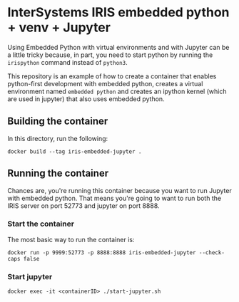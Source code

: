 # InterSystems IRIS embedded python + venv + Jupyter

Using Embedded Python with virtual environments and with Jupyter can be a little tricky because, in part, you need to start python by running the `irispython` command instead of `python3`.

This repository is an example of how to create a container that enables python-first development with embedded python, creates a virtual environment named `embedded python` and creates an ipython kernel (which are used in jupyter) that also uses embedded python.

## Building the container

In this directory, run the following:
```
docker build --tag iris-embedded-jupyter .
```

## Running the container

Chances are, you're running this container because you want to run Jupyter with embedded python.  That means you're going to want to run both the IRIS server on port 52773 and jupyter on port 8888.

### Start the container
The most basic way to run the container is:
```
docker run -p 9999:52773 -p 8888:8888 iris-embedded-jupyter --check-caps false
```

### Start jupyter
```
docker exec -it <containerID> ./start-jupyter.sh
```
